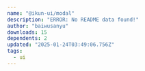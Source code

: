 ```yaml
---
name: "@ikun-ui/modal"
description: "ERROR: No README data found!"
author: "baiwusanyu"
downloads: 15
dependents: 2
updated: "2025-01-24T03:49:06.756Z"
tags: 
  - ui
---
```

